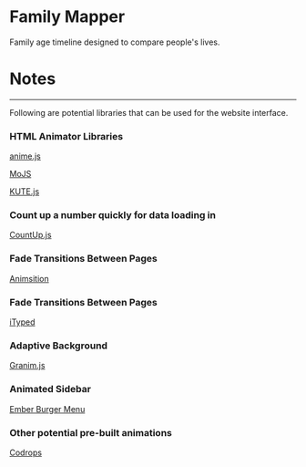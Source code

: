 # Family Mapper
Family age timeline designed to compare people's lives.

# Notes
---
Following are potential libraries that can be used for the website interface.
### HTML Animator Libraries
[anime.js](http://animejs.com/)

[MoJS](https://github.com/legomushroom/mojs)

[KUTE.js](http://thednp.github.io/kute.js/)

### Count up a number quickly for data loading in
[CountUp.js](http://inorganik.github.io/countUp.js/)

### Fade Transitions Between Pages
[Animsition](http://git.blivesta.com/animsition/)

### Fade Transitions Between Pages
[iTyped](https://github.com/luisvinicius167/ityped)

### Adaptive Background
[Granim.js](https://sarcadass.github.io/granim.js/)

### Animated Sidebar
[Ember Burger Menu](https://offirgolan.github.io/ember-burger-menu/)

### Other potential pre-built animations
[Codrops](https://tympanus.net/codrops/)
